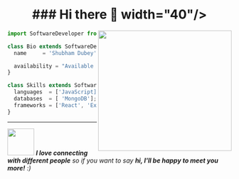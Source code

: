 
<h1 align="center"> ### Hi there 👋<span style="margin-left:'5';">
 width="40"/></span></h1>
<img align='right' src="https://media.giphy.com/media/f3iwJFOVOwuy7K6FFw/giphy.gif" width="300" height="270" />

```js
import SoftwareDeveloper from 'India';

class Bio extends SoftwareDeveloper {
  name     = 'Shubham Dubey';

  availability = "Available to hire!!"
}

class Skills extends SoftwareDeveloper {
  languages  = ['JavaScript];
  databases  = [ 'MongoDB'];
  frameworks = ['React', 'Express Js'];
}
```


<hr/>

<img src="https://media.giphy.com/media/LnQjpWaON8nhr21vNW/giphy.gif" width="60"> <em><b>I love connecting with different people</b> so if you want to say <b>hi, I'll be happy to meet you more!</b> :)</em>
<!--

